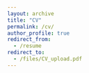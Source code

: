```yaml
---
layout: archive
title: "CV"
permalink: /cv/
author_profile: true
redirect_from:
  - /resume
redirect_to:
  - /files/CV_upload.pdf
---
```

